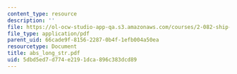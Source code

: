 ```yaml
---
content_type: resource
description: ''
file: https://ol-ocw-studio-app-qa.s3.amazonaws.com/courses/2-082-ship-structural-analysis-design-13-122-spring-2003/5dbd5ed7d774e2191dca896c383dcd89_abs_long_str.pdf
file_type: application/pdf
parent_uid: 66cade9f-8156-2287-0b4f-1efb004a50ea
resourcetype: Document
title: abs_long_str.pdf
uid: 5dbd5ed7-d774-e219-1dca-896c383dcd89
---
```


